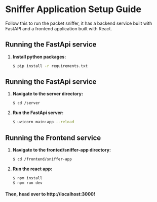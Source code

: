 # Sniffer Application Setup Guide

Follow this to run the packet sniffer, it has a backend service built with FastAPI and a frontend application built with React.

## Running the FastApi service
1. **Install python packages:**
   ```bash
   $ pip install -r requirements.txt

## Running the FastApi service

1. **Navigate to the server directory:**
   ```bash
   $ cd /server

2. **Run the FastApi server:**
   ```bash
   $ uvicorn main:app --reload

## Running the Frontend service

1. **Navigate to the fronted/sniffer-app directory:**
   ```bash
   $ cd /frontend/sniffer-app

2. **Run the react app:**
   ```bash
   $ npm install
   $ npm run dev

#### Then, head over to http://localhost:3000!

